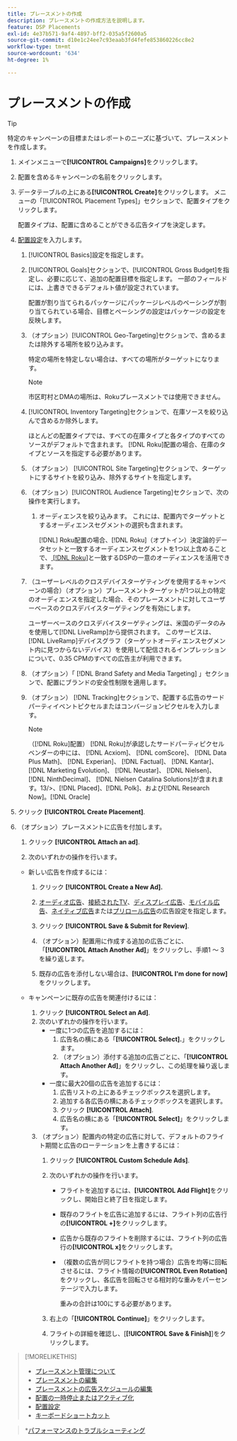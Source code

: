 ```yaml
---
title: プレースメントの作成
description: プレースメントの作成方法を説明します。
feature: DSP Placements
exl-id: 4e37b571-9af4-4897-bff2-035a5f2600a5
source-git-commit: d10e1c24ee7c93eaab3fd4fefe853860226cc8e2
workflow-type: tm+mt
source-wordcount: '634'
ht-degree: 1%

---
```


# プレースメントの作成

>[!TIP]
>
>特定のキャンペーンの目標またはレポートのニーズに基づいて、プレースメントを作成します。

1. メインメニューで&#x200B;**[!UICONTROL Campaigns]**&#x200B;をクリックします。

1. 配置を含めるキャンペーンの名前をクリックします。

1. データテーブルの上にある&#x200B;**[!UICONTROL Create]**&#x200B;をクリックします。 メニューの「[!UICONTROL Placement Types]」セクションで、配置タイプをクリックします。

   配置タイプは、配置に含めることができる広告タイプを決定します。

1. [配置設定](placement-settings.md)を入力します。

   1. [!UICONTROL Basics]設定を指定します。

   1. [!UICONTROL Goals]セクションで、[!UICONTROL Gross Budget]を指定し、必要に応じて、追加の配置目標を指定します。
一部のフィールドには、上書きできるデフォルト値が設定されています。

      配置が割り当てられるパッケージにパッケージレベルのペーシングが割り当てられている場合、目標とペーシングの設定はパッケージの設定を反映します。

   1. （オプション）[!UICONTROL Geo-Targeting]セクションで、含めるまたは除外する場所を絞り込みます。

      特定の場所を特定しない場合は、すべての場所がターゲットになります。

      >[!NOTE]
      >
      >市区町村とDMAの場所は、Rokuプレースメントでは使用できません。

   1. [!UICONTROL Inventory Targeting]セクションで、在庫ソースを絞り込んで含めるか除外します。

      ほとんどの配置タイプでは、すべての在庫タイプと各タイプのすべてのソースがデフォルトで含まれます。 [!DNL Roku]配置の場合、在庫のタイプとソースを指定する必要があります。

   1. （オプション） [!UICONTROL Site Targeting]セクションで、ターゲットにするサイトを絞り込み、除外するサイトを指定します。

   1. （オプション）[!UICONTROL Audience Targeting]セクションで、次の操作を実行します。

      1. オーディエンスを絞り込みます。 これには、配置内でターゲットとするオーディエンスセグメントの選択も含まれます。

         [!DNL] Roku配置の場合、[!DNL Roku]（オプトイン）決定論的データセットと一致するオーディエンスセグメントを1つ以上含めることで、[ [!DNL Roku]](/help/dsp/inventory/roku-inventory.md)と一致するDSPの一意のオーディエンスを活用できます。
   1. （ユーザーレベルのクロスデバイスターゲティングを使用するキャンペーンの場合）（オプション）プレースメントターゲットが1つ以上の特定のオーディエンスを指定した場合、そのプレースメントに対してユーザーベースのクロスデバイスターゲティングを有効にします。

      ユーザーベースのクロスデバイスターゲティングは、米国のデータのみを使用して[!DNL LiveRamp]から提供されます。 このサービスは、[!DNL LiveRamp]デバイスグラフ（ターゲットオーディエンスセグメント内に見つからないデバイス）を使用して配信されるインプレッションについて、0.35 CPMのすべての広告主が利用できます。

   1. （オプション）「 [!DNL Brand Safety and Media Targeting] 」セクションで、配置にブランドの安全性制限を適用します。

   1. （オプション） [!DNL Tracking]セクションで、配置する広告のサードパーティイベントピクセルまたはコンバージョンピクセルを入力します。

      >[!NOTE]
      >
      >（[!DNL Roku]配置） [!DNL Roku]が承認したサードパーティピクセルベンダーの中には、 [!DNL Acxiom]、 [!DNL comScore]、 [!DNL Data Plus Math]、 [!DNL Experian]、 [!DNL Factual]、 [!DNL Kantar]、 [!DNL Marketing Evolution]、 [!DNL Neustar]、 [!DNL Nielsen]、 [!DNL NinthDecimal]、 [!DNL Nielsen Catalina Solutions]が含まれます。13/>、[!DNL Placed]、[!DNL Polk]、および[!DNL Research Now]。[!DNL Oracle]


1. クリック **[!UICONTROL Create Placement]**.

1. （オプション）プレースメントに広告を付加します。

   1. クリック **[!UICONTROL Attach an ad]**.

   1. 次のいずれかの操作を行います。
   * 新しい広告を作成するには：

      1. クリック **[!UICONTROL Create a New Ad].**

      1. [オーディオ広告](/help/dsp/campaign-management/ads/ad-settings-audio.md)、[接続されたTV](/help/dsp/campaign-management/ads/ad-settings-connected-tv.md)、[ディスプレイ広告](/help/dsp/campaign-management/ads/ad-settings-display.md)、[モバイル広告](/help/dsp/campaign-management/ads/ad-settings-mobile.md)、[ネイティブ広告](/help/dsp/campaign-management/ads/ad-settings-native.md)または[プリロール広告](/help/dsp/campaign-management/ads/ad-settings-pre-roll.md)の広告設定を指定します。

      1. クリック **[!UICONTROL Save & Submit for Review]**.

      1. （オプション）配置用に作成する追加の広告ごとに、「**[!UICONTROL Attach Another Ad]**」をクリックし、手順1 ～ 3を繰り返します。

      1. 既存の広告を添付しない場合は、**[!UICONTROL I'm done for now]**&#x200B;をクリックします。
   * キャンペーンに既存の広告を関連付けるには：

      1. クリック **[!UICONTROL Select an Ad]**.
      1. 次のいずれかの操作を行います。
         * 一度に1つの広告を追加するには：
            1. 広告名の横にある「**[!UICONTROL Select].**」をクリックします。
            1. （オプション）添付する追加の広告ごとに、「**[!UICONTROL Attach Another Ad]**」をクリックし、この処理を繰り返します。
         * 一度に最大20個の広告を追加するには：
            1. 広告リストの上にあるチェックボックスを選択します。
            1. 追加する各広告の横にあるチェックボックスを選択します。
            1. クリック **[!UICONTROL Attach]**.
            1. 広告名の横にある「**[!UICONTROL Select]**」をクリックします。
      1. （オプション）配置内の特定の広告に対して、デフォルトのフライト期間と広告のローテーションを上書きするには：
         1. クリック **[!UICONTROL Custom Schedule Ads]**.

         1. 次のいずれかの操作を行います。

            * フライトを追加するには、**[!UICONTROL Add Flight]**&#x200B;をクリックし、開始日と終了日を指定します。

            * 既存のフライトを広告に追加するには、フライト列の広告行の&#x200B;**[!UICONTROL +]**&#x200B;をクリックします。

            * 広告から既存のフライトを削除するには、フライト列の広告行の&#x200B;**[!UICONTROL x]**&#x200B;をクリックします。

            * （複数の広告が同じフライトを持つ場合）広告を均等に回転させるには、フライト情報の&#x200B;**[!UICONTROL Even Rotation]**&#x200B;をクリックし、各広告を回転させる相対的な重みをパーセンテージで入力します。

               重みの合計は100にする必要があります。
         1. 右上の「**[!UICONTROL Continue]**」をクリックします。

         1. フライトの詳細を確認し、[**[!UICONTROL Save & Finish]**]をクリックします。




>[!MORELIKETHIS]
>
>* [プレースメント管理について](placement-about.md)
>* [プレースメントの編集](placement-edit.md)
>* [プレースメントの広告スケジュールの編集](placement-edit-ad-schedule.md)
>* [配置の一時停止またはアクティブ化](placement-pause-activate.md)
>* [配置設定](placement-settings.md)
>* [キーボードショートカット](/help/dsp/campaign-management/reports/keyboard-shortcuts.md)

   >*[パフォーマンスのトラブルシューティング](/help/dsp/optimization/troubleshooting-performance.md)

